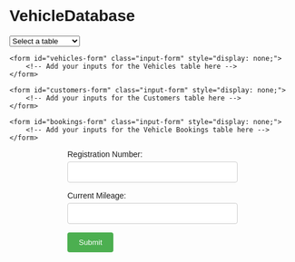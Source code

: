 # VehicleDatabase
<!DOCTYPE html>
<html>
<head>
    <style>
        /* Add your CSS styles here */
    </style>
    <script>
        function showForm(formId) {
            // Hide all forms
            var forms = document.getElementsByClassName('input-form');
            for (var i = 0; i < forms.length; i++) {
                forms[i].style.display = 'none';
            }
            // Show the selected form
            document.getElementById(formId).style.display = 'block';
        }
    </script>
</head>
<body>
    <select onchange="showForm(this.value)">
        <option value="">Select a table</option>
        <option value="vehicles-form">Vehicles</option>
        <option value="customers-form">Customers</option>
        <option value="bookings-form">Vehicle Bookings</option>
    </select>

    <form id="vehicles-form" class="input-form" style="display: none;">
        <!-- Add your inputs for the Vehicles table here -->
    </form>

    <form id="customers-form" class="input-form" style="display: none;">
        <!-- Add your inputs for the Customers table here -->
    </form>

    <form id="bookings-form" class="input-form" style="display: none;">
        <!-- Add your inputs for the Vehicle Bookings table here -->
    </form>
</body>
</html>

<!DOCTYPE html>
<html>
<head>
    <style>
        body {
            font-family: Arial, sans-serif;
        }
        .form-container {
            width: 300px;
            margin: 0 auto;
        }
        .form-group {
            margin-bottom: 15px;
        }
        .form-group label {
            display: block;
            margin-bottom: 5px;
        }
        .form-group input {
            width: 100%;
            padding: 10px;
            border: 1px solid #ccc;
            border-radius: 4px;
        }
        .form-group button {
            padding: 10px 20px;
            background-color: #4CAF50;
            color: white;
            border: none;
            border-radius: 4px;
            cursor: pointer;
        }
        .form-group button:hover {
            background-color: #45a049;
        }
    </style>
</head>
<body>
    <div class="form-container">
        <form action="INSERT_Vehicle_Database.php" method="post">
            <div class="form-group">
                <label for="reg_number">Registration Number:</label>
                <input type="text" id="reg_number" name="REG_NUMBER">
            </div>
            <div class="form-group">
                <label for="current_mileage">Current Mileage:</label>
                <input type="text" id="current_mileage" name="CURRENT_MILEAGE">
            </div>
            <!-- Add more inputs as needed -->
            <div class="form-group">
                <button type="submit" name="submit">Submit</button>
            </div>
        </form>
    </div>
</body>
</html>